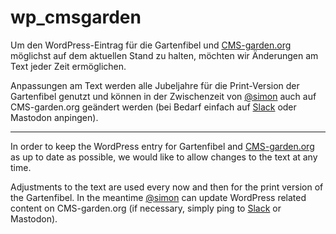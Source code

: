 # wp_cmsgarden

Um den WordPress-Eintrag für die Gartenfibel und [CMS-garden.org](https://www.cms-garden.org/de/cms/wordpress) möglichst auf dem aktuellen Stand zu halten, möchten wir Änderungen am Text jeder Zeit ermöglichen.

Anpassungen am Text werden alle Jubeljahre für die Print-Version der Gartenfibel genutzt und können in der Zwischenzeit von [@simon](https://dewp.space/@simon) auch auf CMS-garden.org geändert werden (bei Bedarf einfach auf [Slack](https://dewp.slack.com/messages/cmsgarden/) oder Mastodon anpingen).

---

In order to keep the WordPress entry for Gartenfibel and [CMS-garden.org](https://www.cms-garden.org/en/cms/wordpress-0) as up to date as possible, we would like to allow changes to the text at any time.

Adjustments to the text are used every now and then for the print version of the Gartenfibel. In the meantime [@simon](https://dewp.space/@simon) can update WordPress related content on  CMS-garden.org (if necessary, simply ping to [Slack](https://dewp.slack.com/messages/cmsgarden/) or Mastodon).